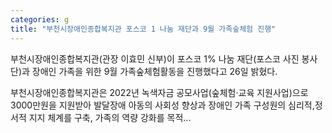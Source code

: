 ```yaml
---
categories: g
title: "부천시장애인종합복지관 포스코 1 나눔 재단과 9월 가족숲체험 진행"
---
```

부천시장애인종합복지관(관장 이효민 신부)이 포스코 1% 나눔 재단(포스코 사진 봉사단)과 장애인 가족을 위한 9월 가족숲체험활동을 진행했다고 26일 밝혔다.

부천시장애인종합복지관은 2022년 녹색자금 공모사업(숲체험·교육 지원사업)으로 3000만원을 지원받아 발달장애 아동의 사회성 향상과 장애인 가족 구성원의 심리적,정서적 지지 체계를 구축, 가족의 역량 강화를 목적...